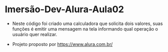 # Imersão-Dev-Alura-Aula02

* Neste código foi criado uma calculadora que solicita dois valores, suas funções é emitir uma mensagem na tela informando qual operação o usuário quer realizar.

* Projeto proposto por https://www.alura.com.br/

